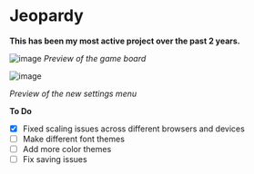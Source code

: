 # Jeopardy

**This has been my most active project over the past 2 years.**
 
![image](https://user-images.githubusercontent.com/91269723/218570660-75481a30-ecb8-4530-b555-e03d134691ba.png)
*Preview of the game board*

![image](https://user-images.githubusercontent.com/91269723/218571402-ec7ccf7f-1579-4866-a6d2-cfd3be2fbc0c.png)

*Preview of the new settings menu*

__To Do__

- [x] Fixed scaling issues across different browsers and devices 
- [ ] Make different font themes 
- [ ] Add more color themes 
- [ ] Fix saving issues 

